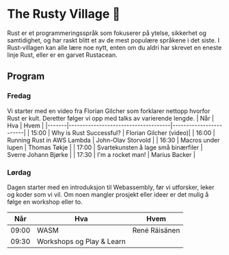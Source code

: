 # The Rusty Village 🦀
Rust er et programmeringsspråk som fokuserer på ytelse, sikkerhet og samtidighet, og har raskt blitt et av de mest populære språkene i det siste. I Rust-villagen kan alle lære noe nytt, enten om du aldri har skrevet en eneste linje Rust, eller er en garvet Rustacean. 

## Program
### Fredag
Vi starter med en video fra Florian Gilcher som forklarer nettopp hvorfor Rust er kult. Deretter følger vi opp med talks av varierende lengde.
| Når   | Hva                                 | Hvem                   |
|-------|-------------------------------------|------------------------|
| 15:00 | Why is Rust Successful?             | Florian Gilcher (video)|
| 16:00 | Running Rust in AWS Lambda          | John-Olav Storvold     |
| 16:30 | Macros under lupen 				  | Thomas Tøkje           |
| 17:00 | Svartekunsten å lage små binærfiler | Sverre Johann Bjørke   |
| 17:30 | I'm a rocket man!                   | Marius Backer          |

### Lørdag

Dagen starter med en introduksjon til Webassembly, før vi utforsker, leker og koder som vi vil. Om noen mangler prosjekt eller ideer er det mulig å følge en workshop eller to.

| Når   | Hva                       | Hvem          |
|-------|---------------------------|---------------|
| 09:00 | WASM                      | René Räisänen |
| 09:30 | Workshops og Play & Learn |               |